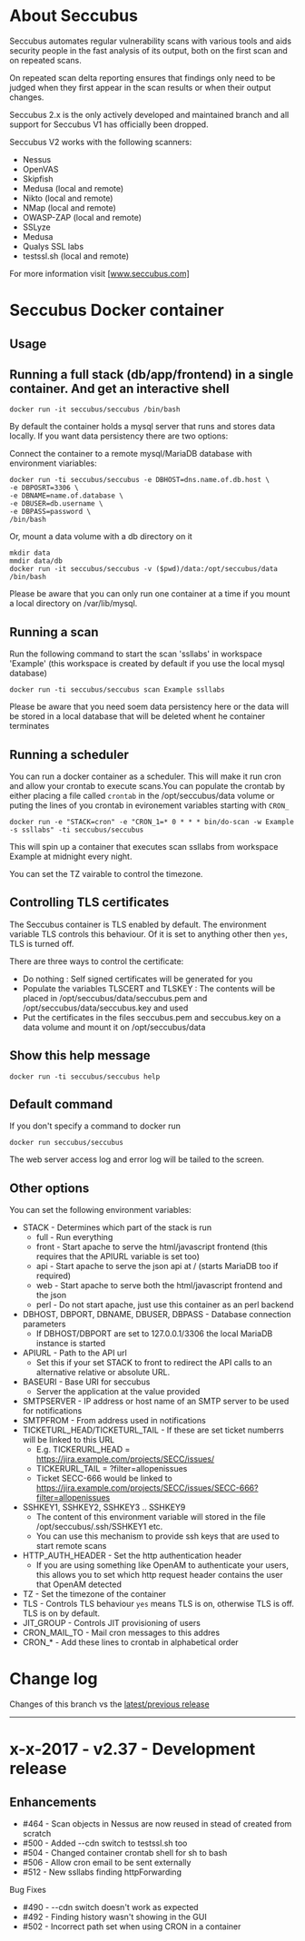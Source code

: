 About Seccubus
==============
Seccubus automates regular vulnerability scans with various tools and aids
security people in the fast analysis of its output, both on the first scan and
on repeated scans.

On repeated scan delta reporting ensures that findings only need to be judged
when they first appear in the scan results or when their output changes.

Seccubus 2.x is the only actively developed and maintained branch and all support
for Seccubus V1 has officially been dropped.

Seccubus V2 works with the following scanners:
* Nessus
* OpenVAS
* Skipfish
* Medusa (local and remote)
* Nikto (local and remote)
* NMap (local and remote)
* OWASP-ZAP (local and remote)
* SSLyze
* Medusa
* Qualys SSL labs
* testssl.sh (local and remote)

For more information visit [www.seccubus.com]

Seccubus Docker container
=========================

Usage
---

Running a full stack (db/app/frontend) in a single container. And get an interactive shell
---

```
docker run -it seccubus/seccubus /bin/bash
```

By default the container holds a mysql server that runs and stores data locally. If you want data persistency there are two options:

Connect the container to a remote mysql/MariaDB database with environment viariables:
```
docker run -ti seccubus/seccubus -e DBHOST=dns.name.of.db.host \
-e DBPOSRT=3306 \
-e DBNAME=name.of.database \
-e DBUSER=db.username \
-e DBPASS=password \
/bin/bash
```

Or, mount a data volume with a db directory on it
```
mkdir data
mmdir data/db
docker run -it seccubus/seccubus -v ($pwd)/data:/opt/seccubus/data /bin/bash
```

Please be aware that you can only run one container at a time if you mount a local directory on /var/lib/mysql.


Running a scan
---
Run the following command to start the scan 'ssllabs' in workspace 'Example' (this workspace is created by default if you use the local mysql database)

```
docker run -ti seccubus/seccubus scan Example ssllabs
```

Please be aware that you need soem data persistency here or the data will be stored in a local database that will be deleted whent he container terminates

Running a scheduler
---
You can run a docker container as a scheduler. This will make it run cron and allow your crontab to execute scans.You can populate the crontab by either placing a file called `crontab` in the /opt/seccubus/data volume or puting the lines of you crontab in evironement variables starting with `CRON_`

```
docker run -e "STACK=cron" -e "CRON_1=* 0 * * * bin/do-scan -w Example -s ssllabs" -ti seccubus/seccubus
```

This will spin up a container that executes scan ssllabs from workspace Example at midnight every night.

You can set the TZ vairable to control the timezone.

Controlling TLS certificates
---
The Seccubus container is TLS enabled by default. The environment variable TLS controls this behaviour. Of it is set to anything other then `yes`, TLS is turned off.

There are three ways to control the certificate:
* Do nothing : Self signed certificates will be generated for you
* Populate the variables TLSCERT and TLSKEY :  The contents will be placed in /opt/seccubus/data/seccubus.pem and /opt/seccubus/data/seccubus.key and used
* Put the certificates in the files seccubus.pem and seccubus.key on a data volume and mount it on /opt/seccubus/data

Show this help message
---
```
docker run -ti seccubus/seccubus help
```

Default command
---
If you don't specify a command to docker run
```
docker run seccubus/seccubus
```
The web server access log and error log will be tailed to the screen.


Other options
---
You can set the following environment variables:

* STACK - Determines which part of the stack is run
  - full - Run everything
  - front - Start apache to serve the html/javascript frontend (this requires that the APIURL variable is set too)
  - api - Start apache to serve the json api at / (starts MariaDB too if required)
  - web - Start apache to serve both the html/javascript frontend and the json
  - perl - Do not start apache, just use this container as an perl backend
* DBHOST, DBPORT, DBNAME, DBUSER, DBPASS - Database connection parameters
  - If DBHOST/DBPORT are set to 127.0.0.1/3306 the local MariaDB instance is started
* APIURL - Path to the API url
  - Set this if your set STACK to front to redirect the API calls to an alternative relative or absolute URL.
* BASEURI - Base URI for seccubus
  - Server the application at the value provided
* SMTPSERVER - IP address or host name of an SMTP server to be used for notifications
* SMTPFROM - From address used in notifications
* TICKETURL_HEAD/TICKETURL_TAIL - If these are set ticket numberrs will be linked to this URL
  - E.g. TICKERURL_HEAD = https://jira.example.com/projects/SECC/issues/
  - TICKERURL_TAIL = ?filter=allopenissues
  - Ticket SECC-666 would be linked to https://jira.example.com/projects/SECC/issues/SECC-666?filter=allopenissues
* SSHKEY1, SSHKEY2, SSHKEY3 .. SSHKEY9
  - The content of this environment variable will stored in the file /opt/seccubus/.ssh/SSHKEY1 etc.
  - You can use this mechanism to provide ssh keys that are used to start remote scans
* HTTP_AUTH_HEADER - Set the http authentication header
  - If you are using something like OpenAM to authenticate your users, this allows you to set which http request header contains the user that OpenAM detected
* TZ - Set the timezone of the container
* TLS - Controls TLS behaviour `yes` means TLS is on, otherwise TLS is off. TLS is on by default.
* JIT_GROUP - Controls JIT provisioning of users
* CRON_MAIL_TO - Mail cron messages to this addres
* CRON_* - Add these lines to crontab in alphabetical order


Change log
==========
Changes of this branch vs the [latest/previous release](https://github.com/schubergphilis/Seccubus/releases/latest)

---

x-x-2017 - v2.37 - Development release
======================================


Enhancements
------------
* #464 - Scan objects in Nessus are now reused in stead of created from scratch
* #500 - Added --cdn switch to testssl.sh too
* #504 - Changed container crontab shell for sh to bash
* #506 - Allow cron email to be sent externally
* #512 - New ssllabs finding httpForwarding

Bug Fixes
* #490 - --cdn switch doesn't work as expected
* #492 - Finding history wasn't showing in the GUI
* #502 - Incorrect path set when using CRON in a container


